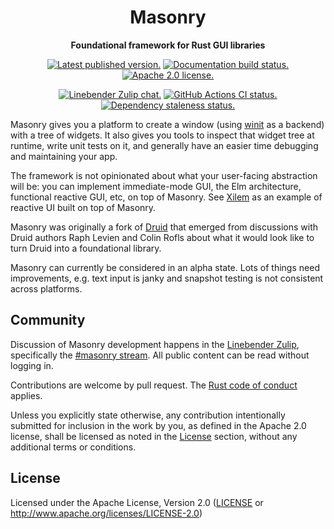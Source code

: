 <div align="center">

# Masonry

**Foundational framework for Rust GUI libraries**

[![Latest published version.](https://img.shields.io/crates/v/masonry.svg)](https://crates.io/crates/masonry)
[![Documentation build status.](https://img.shields.io/docsrs/masonry.svg)](https://docs.rs/masonry)
[![Apache 2.0 license.](https://img.shields.io/badge/license-Apache--2.0-blue.svg)](#license)

[![Linebender Zulip chat.](https://img.shields.io/badge/Linebender-%23masonry-blue?logo=Zulip)](https://xi.zulipchat.com/#narrow/stream/317477-masonry)
[![GitHub Actions CI status.](https://img.shields.io/github/actions/workflow/status/linebender/xilem/ci.yml?logo=github&label=CI)](https://github.com/linebender/xilem/actions)
[![Dependency staleness status.](https://deps.rs/crate/masonry/latest/status.svg)](https://deps.rs/crate/masonry)

</div>

Masonry gives you a platform to create a window (using [winit] as a backend) with a tree of widgets.
It also gives you tools to inspect that widget tree at runtime, write unit tests on it, and generally have an easier time debugging and maintaining your app.

The framework is not opinionated about what your user-facing abstraction will be: you can implement immediate-mode GUI, the Elm architecture, functional reactive GUI, etc, on top of Masonry.
See [Xilem] as an example of reactive UI built on top of Masonry.

Masonry was originally a fork of [Druid] that emerged from discussions with Druid authors Raph Levien and Colin Rofls about what it would look like to turn Druid into a foundational library.

Masonry can currently be considered in an alpha state.
Lots of things need improvements, e.g. text input is janky and snapshot testing is not consistent across platforms.

## Community

Discussion of Masonry development happens in the [Linebender Zulip](https://xi.zulipchat.com/), specifically the [#masonry stream](https://xi.zulipchat.com/#narrow/stream/317477-masonry).
All public content can be read without logging in.

Contributions are welcome by pull request. The [Rust code of conduct] applies.

Unless you explicitly state otherwise, any contribution intentionally submitted for inclusion in the work by you, as defined in the Apache 2.0 license, shall be licensed as noted in the [License](#license) section, without any additional terms or conditions.

## License

Licensed under the Apache License, Version 2.0 ([LICENSE](LICENSE) or <http://www.apache.org/licenses/LICENSE-2.0>)

[Xilem]: https://crates.io/crates/xilem
[Druid]: https://crates.io/crates/druid
[winit]: https://crates.io/crates/winit
[Rust code of conduct]: https://www.rust-lang.org/policies/code-of-conduct
